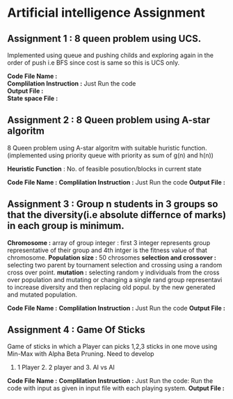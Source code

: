 # Artificial intelligence Assignment

## Assignment 1 : 8 queen problem using UCS.

Implemented using queue and pushing childs and exploring again in the order of push i.e BFS since cost is same so this is UCS only.

**Code File Name :** \
**Complilation Instruction :**  Just Run the code\
**Output File :**\
**State space File :** 

## Assignment 2 : 8 Queen problem using A-star algoritm

8 Queen problem using A-star algoritm with suitable huristic function.(implemented using priority queue with priority as sum of g(n) and h(n))

**Heuristic Function** : No. of feasible posution/blocks in current state

**Code File Name :**
**Complilation Instruction :**    Just Run the code
**Output File :**

## Assignment 3 : Group n students in 3 groups so that the diversity(i.e absolute differnce of marks) in each group is minimum.

**Chromosome :** array of group integer : first 3 integer represents group representative of their group and 4th intger is the fitness value of that chromosome.
**Population size :** 50 chrosomes
**selection and crossover :** selecting two parent by tournament selection and crossing using a random cross over point.
**mutation :** selecting random y individuals from the cross over population and mutating or changing a single rand group representavi to increase diversity and then replacing old popul. by the new generated and mutated population.

**Code File Name :**
**Complilation Instruction :**    Just Run the code
**Output File :**

## Assignment 4 : Game Of Sticks

Game of sticks in which a Player can picks 1,2,3 sticks in one move using Min-Max with Alpha Beta Pruning.
Need to develop 
1. 1 Player 2. 2 player and 3. AI vs AI 


**Code File Name :**
**Complilation Instruction :**    Just Run the code: Run the code with input as given in input file with each playing system.
**Output File :**


